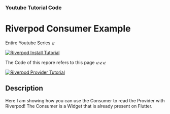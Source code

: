 ### Youtube Tutorial Code

# Riverpod Consumer Example

Entire Youtube Series ↙️

[![Riverpod Install Tutorial](https://img.youtube.com/vi/HbrtQYEPsoo/0.jpg)](https://www.youtube.com/watch?v=HbrtQYEPsoo&list=PLzaGtnxLcM7HYt-MhMZ-j0Bmeo4RqPHoS)

The Code of this repore refers to this page ↙️↙️↙️

[![Riverpod Provider Tutorial](https://img.youtube.com/vi/5jQMBmpk5zg/0.jpg)](https://www.youtube.com/watch?v=5jQMBmpk5zg)

## Description

Here I am showing how you can use the Consumer to read the Provider with Riverpod! The Consumer is a Widget that is already present on Flutter.
